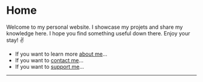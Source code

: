 # Home

Welcome to my personal website. I showcase my projets and share my knowledge here. I hope you find something useful down there. Enjoy your stay! ✌️

- If you want to learn more [about me](about/index.md)...
- If you want to [contact me](contact/index.md)...
- If you want to [support me](support/index.md)...

---
